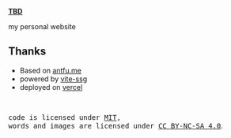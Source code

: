 **[TBD]([https:TBD](https://bowen-fvebaodit-subowens-projects.vercel.app/))**

my personal website

## Thanks
- Based on [antfu.me](https://github.com/antfu/antfu.me)
- powered by [vite-ssg](https://github.com/antfu/vite-ssg)
- deployed on [vercel](https://vercel.com/)
<br>

<samp>code is licensed under <a href='./LICENSE'>MIT</a>,<br> words and images are licensed under <a href='https://creativecommons.org/licenses/by-nc-sa/4.0/'>CC BY-NC-SA 4.0</a></samp>.
